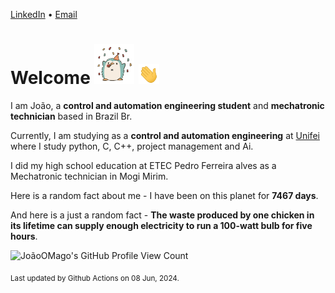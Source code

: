[LinkedIn](https://www.linkedin.com/in/joão-pedro-gozzoli-b95641301/) &bull;
[Email](joaopedrogozzoli@gmail.com)

# Welcome <img src="happy.gif" height="64px" /> <img src="wave.gif" height="32px" />

I am João, a  **control and automation engineering student** and **mechatronic technician** based in Brazil Br.

Currently, I am studying as a **control and automation engineering** at [Unifei](https://unifei.edu.br) where I study python, C, C++, project management and Ai.

I did my high school education at ETEC Pedro Ferreira alves as a Mechatronic technician in Mogi Mirim.

Here is a random fact about me - I have been on this planet for **7467 days**.

And here is a just a random fact -  **The waste produced by one chicken in its lifetime can supply enough electricity to run a 100-watt bulb for five hours**.

![JoãoOMago's GitHub Profile View Count](https://komarev.com/ghpvc/?username=JoaoOMago)

<sub>Last updated by Github Actions on 08 Jun, 2024.</sub>
